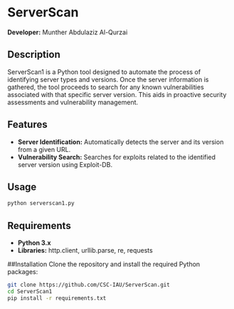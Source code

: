 # ServerScan

**Developer:** Munther Abdulaziz Al-Qurzai  

## Description
ServerScan1 is a Python tool designed to automate the process of identifying server types and versions. Once the server information is gathered, the tool proceeds to search for any known vulnerabilities associated with that specific server version. This aids in proactive security assessments and vulnerability management.

## Features
- **Server Identification:** Automatically detects the server and its version from a given URL.
- **Vulnerability Search:** Searches for exploits related to the identified server version using Exploit-DB.

## Usage
```bash
python serverscan1.py
```



## Requirements
- **Python 3.x**
- **Libraries:** http.client, urllib.parse, re, requests


##Installation
Clone the repository and install the required Python packages:

```bash
git clone https://github.com/CSC-IAU/ServerScan.git
cd ServerScan1
pip install -r requirements.txt
```
